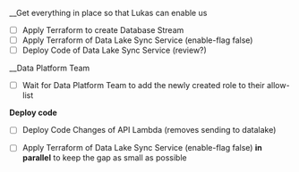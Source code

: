 __Get everything in place so that Lukas can enable us
- [ ] Apply Terraform to create Database Stream
- [ ] Apply Terraform of Data Lake Sync Service (enable-flag false)
- [ ] Deploy Code of Data Lake Sync Service (review?)

__Data Platform Team
- [ ] Wait for Data Platform Team to add the newly created role to their allow-list

__Deploy code__
- [ ] Deploy Code Changes of API Lambda (removes sending to datalake)
- [ ] Apply Terraform of Data Lake Sync Service (enable-flag false) **in parallel** to keep the gap as small as possible


